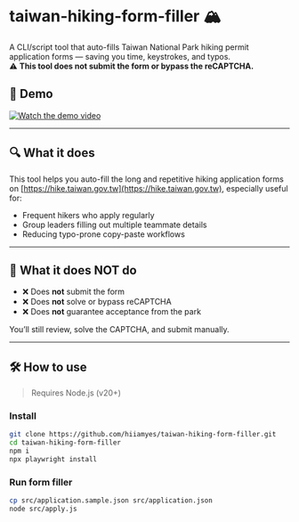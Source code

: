 # taiwan-hiking-form-filler 🏔️

A CLI/script tool that auto-fills Taiwan National Park hiking permit application forms — saving you time, keystrokes, and typos.  
⚠️ **This tool does not submit the form or bypass the reCAPTCHA.**

## 🎥 Demo

[![Watch the demo video](https://img.youtube.com/vi/vQUlw0EJhVE/0.jpg)](https://youtu.be/vQUlw0EJhVE)

---

## 🔍 What it does

This tool helps you auto-fill the long and repetitive hiking application forms on [https://hike.taiwan.gov.tw](https://hike.taiwan.gov.tw), especially useful for:

- Frequent hikers who apply regularly
- Group leaders filling out multiple teammate details
- Reducing typo-prone copy-paste workflows

---

## 🚫 What it **does NOT** do

- ❌ Does **not** submit the form
- ❌ Does **not** solve or bypass reCAPTCHA
- ❌ Does **not** guarantee acceptance from the park

You’ll still review, solve the CAPTCHA, and submit manually.

---

## 🛠️ How to use

> Requires Node.js (v20+)

### Install

```bash
git clone https://github.com/hiiamyes/taiwan-hiking-form-filler.git
cd taiwan-hiking-form-filler
npm i
npx playwright install
```

### Run form filler

```bash
cp src/application.sample.json src/application.json
node src/apply.js
```
